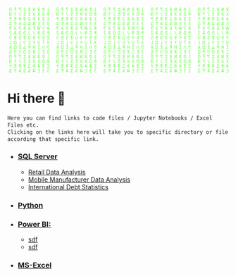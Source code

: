 <!--
**bhanu-thakur/bhanu-thakur** is a ✨ _special_ ✨ repository because its `README.md` (this file) appears on your GitHub profile.

Here are some ideas to get you started:

- 🔭 I’m currently working on ...
- 🌱 I’m currently learning ...
- 👯 I’m looking to collaborate on ...
- 🤔 I’m looking for help with ...
- 💬 Ask me about ...
- 📫 How to reach me: ...
- 😄 Pronouns: ...
- ⚡ Fun fact: ...
-->

<p align="center">
  <img 
    src="https://raw.githubusercontent.com/bhanu-thakur/bhanu-thakur/cefd134eac092dfc1e86c187c5d68075feabf33c/assets/matrix.svg"
  >
</p>

# Hi there 👋

```
Here you can find links to code files / Jupyter Notebooks / Excel Files etc.
Clicking on the links here will take you to specific directory or file according that specific link.
```


- ### [SQL Server](https://github.com/bhanu-thakur/friendly-sniffle/tree/main/SQL)
  - [Retail Data Analysis](https://github.com/bhanu-thakur/friendly-sniffle/tree/main/SQL/Retail%20Data%20Analysis)
  - [Mobile Manufacturer Data Analysis](https://github.com/bhanu-thakur/friendly-sniffle/tree/main/SQL/Mobile%20Manufacturer%20Data%20Analysis)
  - [International Debt Statistics](https://github.com/bhanu-thakur/friendly-sniffle/blob/main/SQL/Analyze%20International%20Debt%20Statistics/notebook.ipynb)


- ### [Python](https://github.com/bhanu-thakur/friendly-sniffle/tree/main/Python)


- ### [Power BI:](https://github.com/bhanu-thakur/friendly-sniffle/tree/main/Power%20BI)
  - [sdf]()
  - [sdf]()


- ### [MS-Excel](https://github.com/bhanu-thakur/friendly-sniffle/tree/main/Excel)

